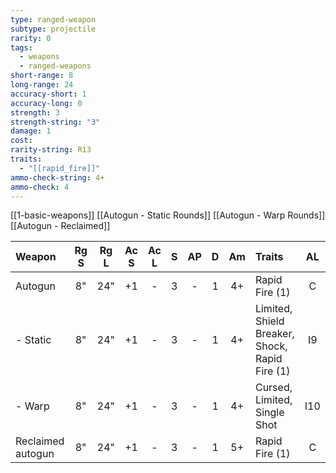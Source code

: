 ```yaml
---
type: ranged-weapon
subtype: projectile
rarity: 0
tags:
  - weapons
  - ranged-weapons
short-range: 8
long-range: 24
accuracy-short: 1
accuracy-long: 0
strength: 3
strength-string: "3"
damage: 1
cost: 
rarity-string: R13
traits:
  - "[[rapid_fire]]"
ammo-check-string: 4+
ammo-check: 4
---
```

[[1-basic-weapons]]
[[Autogun - Static Rounds]]
[[Autogun - Warp Rounds]]
[[Autogun - Reclaimed]]



| Weapon            | Rg S | Rg L | Ac S | Ac L |  S  | AP  |  D  | Am  | Traits                                                                                                                                                                                                                                                             | AL  | Cost |
| :---------------- | :--: | :--: | :--: | :--: | :-: | :-: | :-: | :-: | :----------------------------------------------------------------------------------------------------------------------------------------------------------------------------------------------------------------------------------------------------------------- | :-: | :--: |
| Autogun           |  8"  | 24"  |  +1  |  -   |  3  |  -  |  1  | 4+  | <Tooltip type="traits" content="rapid-fire">Rapid Fire (1)</Tooltip>                                                                                                                                                                                               |  C  |  15  |
| - Static          |  8"  | 24"  |  +1  |  -   |  3  |  -  |  1  | 4+  | <Tooltip type="traits" content="limited">Limited</Tooltip>, <Tooltip type="traits" content="shield-breaker">Shield Breaker</Tooltip>, <Tooltip type="traits" content="shock">Shock</Tooltip>, <Tooltip type="traits" content="rapid-fire">Rapid Fire (1)</Tooltip> | I9  | +10  |
| - Warp            |  8"  | 24"  |  +1  |  -   |  3  |  -  |  1  | 4+  | <Tooltip type="traits" content="cursed">Cursed</Tooltip>, <Tooltip type="traits" content="limited">Limited</Tooltip>, <Tooltip type="traits" content="single-shot">Single Shot</Tooltip>                                                                           | I10 | +15  |
| Reclaimed autogun |  8"  | 24"  |  +1  |  -   |  3  |  -  |  1  | 5+  | <Tooltip type="traits" content="rapid-fire">Rapid Fire (1)</Tooltip>                                                                                                                                                                                               |  C  |  10  |
